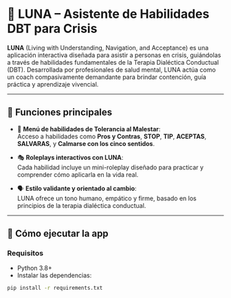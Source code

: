 # 🌙 LUNA – Asistente de Habilidades DBT para Crisis

**LUNA** (Living with Understanding, Navigation, and Acceptance) es una aplicación interactiva diseñada para asistir a personas en crisis, guiándolas a través de habilidades fundamentales de la Terapia Dialéctica Conductual (DBT). Desarrollada por profesionales de salud mental, LUNA actúa como un coach compasivamente demandante para brindar contención, guía práctica y aprendizaje vivencial.

---

## 🧠 Funciones principales

- 🧭 **Menú de habilidades de Tolerancia al Malestar**:  
  Acceso a habilidades como **Pros y Contras**, **STOP**, **TIP**, **ACEPTAS**, **SALVARAS**, y **Calmarse con los cinco sentidos**.

- 🎭 **Roleplays interactivos con LUNA**:  
  Cada habilidad incluye un mini-roleplay diseñado para practicar y comprender cómo aplicarla en la vida real.

- 🗣️ **Estilo validante y orientado al cambio**:  
  LUNA ofrece un tono humano, empático y firme, basado en los principios de la terapia dialéctica conductual.

---

## 🚀 Cómo ejecutar la app

### Requisitos

- Python 3.8+
- Instalar las dependencias:

```bash
pip install -r requirements.txt
